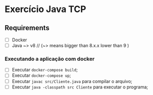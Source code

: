 # Exercício Java TCP

## Requirements
- [ ] Docker
- [ ] Java ~> v8 // (~> means bigger than 8.x.x lower than 9  )

### Executando a aplicação com docker
- [ ] Executar `docker-compose build`;
- [ ] Executar `docker-compose up`;
- [ ] Executar `javac src/Cliente.java` para compilar o arquivo;
- [ ] Executar `java -classpath src Cliente` para executar o programa;
